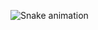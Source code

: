 ![Snake animation](https://github.com/MariTronix/MariTronix/blob/output/github-user-contribution.svg)
